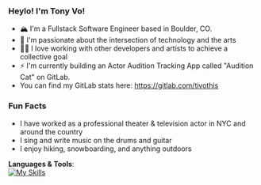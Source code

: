 ### Heylo! I'm Tony Vo!

- 🏔️ I'm a Fullstack Software Engineer based in Boulder, CO. 
- 👾 I'm passionate about the intersection of technology and the arts 
- 🙌🏾 I love working with other developers and artists to achieve a collective goal
- ⚡️ I'm currently building an Actor Audition Tracking App called "Audition Cat" on GitLab.
- You can find my GitLab stats here: https://gitlab.com/tivothis


### Fun Facts
- I have worked as a professional theater & television actor in NYC and around the country 
- I sing and write music on the drums and guitar
- I enjoy hiking, snowboarding, and anything outdoors


**Languages & Tools**: 
<br>
[![My Skills](https://skillicons.dev/icons?i=js,ts,html,css,react,nodejs,express,postgres,mongodb,aws,git&perline=10)](https://skillicons.dev)
